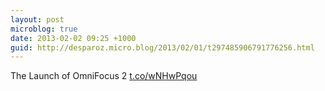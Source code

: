 ```yaml
---
layout: post
microblog: true
date: 2013-02-02 09:25 +1000
guid: http://desparoz.micro.blog/2013/02/01/t297485906791776256.html
---
```

The Launch of OmniFocus 2 [t.co/wNHwPqou](http://t.co/wNHwPqou)
